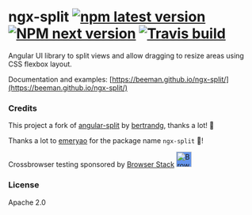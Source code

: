 # ngx-split [![npm latest version](https://img.shields.io/npm/v/ngx-split/latest.svg?style=flat-square)](https://www.npmjs.com/package/ngx-split) [![NPM next version](https://img.shields.io/npm/v/ngx-split/next.svg?style=flat-square)](https://www.npmjs.com/package/ngx-split) [![Travis build](https://img.shields.io/travis/com/beeman/ngx-split/master.svg?style=flat-square&label=Cypress+E2E+tests)](https://travis-ci.com/beeman/ngx-split)

Angular UI library to split views and allow dragging to resize areas using CSS flexbox layout.

Documentation and examples:
[https://beeman.github.io/ngx-split/](https://beeman.github.io/ngx-split/)

### Credits

This project a fork of [angular-split](https://github.com/bertrandg/angular-split) by [bertrandg](https://github.com/bertrandg), thanks a lot! 🙏

Thanks a lot to [emeryao](https://github.com/emeryao) for the package name `ngx-split` 🙏!

Crossbrowser testing sponsored by [Browser Stack](https://www.browserstack.com)
[<img src="https://camo.githubusercontent.com/a7b268f2785656ab3ca7b1cbb1633ee5affceb8f/68747470733a2f2f64677a6f7139623561736a67312e636c6f756466726f6e742e6e65742f70726f64756374696f6e2f696d616765732f6c61796f75742f6c6f676f2d6865616465722e706e67" alt="Browser Stack" height="31px" style="background: cornflowerblue;">](https://www.browserstack.com)

### License

Apache 2.0
